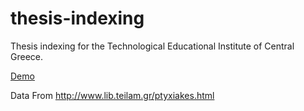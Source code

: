 # thesis-indexing
Thesis indexing for the Technological Educational Institute of Central Greece.

[Demo](http://stsourlidakis.github.io/thesis-indexing/)

Data From http://www.lib.teilam.gr/ptyxiakes.html
